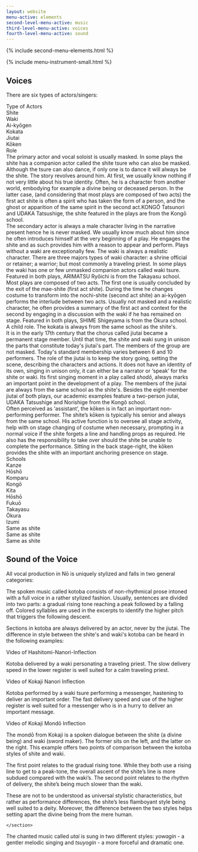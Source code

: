 ```yaml
---
layout: website
menu-active: elements
second-level-menu-active: music
third-level-menu-active: voices
fourth-level-menu-active: sound
---
```


{% include second-menu-elements.html %}

{% include menu-instrument-small.html %}

<main class="page-content">
  <div class="text-container">
    <h2>Voices</h2>
    <p>There are six types of actors/singers:</p>
  </div>

  <div class="introductory-table">
  <div class="introductory-table__element">
    <div class="introductory-table__term">Type of Actors</div>
    <div class="introductory-table__definition">Shite</div>
    <div class="introductory-table__definition">Waki</div>
    <div class="introductory-table__definition">Ai-kyōgen</div>
    <div class="introductory-table__definition">Kokata</div>
    <div class="introductory-table__definition">Jiutai</div>
    <div class="introductory-table__definition">Kōken</div>
  </div>
  <div class="introductory-table__element">
    <div class="introductory-table__term">Role</div>
    <div class="introductory-table__definition">The primary actor and vocal soloist is usually masked. In some plays the shite has a companion actor called the shite tsure who can also be masked. Although the tsure can also dance, if only one is to dance it will always be the shite. The story revolves around him. At first, we usually know nothing if not very little about his true identity. Often, he is a character from another world, embodying for example a divine being or deceased person. In the latter case, (and considering that most plays are composed of two acts) the first act shite is often a spirit who has taken the form of a person, and the ghost or apparition of the same spirit in the second act.KONGŌ Tatsunori and UDAKA Tatsushige, the shite featured in the plays are from the Kongō school.</div>
    <div class="introductory-table__definition">The secondary actor is always a male character living in the narrative present hence he is never masked. We usually know much about him since he often introduces himself at the very beginning of a play. He engages the shite and as such provides him with a reason to appear and perform. Plays without a waki are exceptionally few. The waki is always a realistic character. There are three majors types of waki character: a shrine official or retainer; a warrior; but most commonly a traveling priest. In some plays the waki has one or few unmasked companion actors called waki tsure. Featured in both plays, ARIMATSU Ryôichi is from the Takayasu school.
</div>
    <div class="introductory-table__definition">Most plays are composed of two acts. The first one is usually concluded by the exit of the mae-shite (first act shite). During the time he changes costume to transform into the nochi-shite (second act shite) an ai-kyōgen performs the interlude between two acts. Usually not masked and a realistic character, he often provides a summary of the first act and context for the second by engaging in a discussion with the waki if he has remained on stage. Featured in both plays, SHIME Shigeyama is from the Ōkura school.
</div>
    <div class="introductory-table__definition">A child role. The kokata is always from the same school as the shite's.</div>
    <div class="introductory-table__definition">It is in the early 17th century that the chorus called jiutai became a permanent stage member. Until that time, the shite and waki sung in unison the parts that constitute today's jiutai's part. The members of the group are not masked. Today's standard membership varies between 6 and 10 performers. The role of the jiutai is to keep the story going, setting the scene, describing the characters and actions.  It does not have an identity of its own, singing in unison only, it can either be a narrator or ‘speak’ for the shite or waki. Its first singing moment in a play called <em>shodō</em>, always marks an important point in the development of a play. The members of the jiutai are always from the same school as the shite's. Besides the eight-member jiutai of both plays, our academic examples feature a two-person jiutai, UDAKA Tatsushige and Norishige from the Kongô school.
</div>
    <div class="introductory-table__definition">Often perceived as ‘assistant’, the kōken is in fact an important non-performing performer. The shite’s kōken is typically his senior and always from the same school. His active function is to oversee all stage activity, help with on stage changing of costume when necessary, prompting in a normal voice if the shite forgets a line and handling props as required. He also has the responsibility to take over should the shite be unable to complete the performance. Sitting in the back stage-right, the kōken provides the shite with an important anchoring presence on stage.</div>
  </div>

  <div class="introductory-table__element">
    <div class="introductory-table__term">Schools</div>
    <div class="introductory-table__definition">Kanze<br>Hōshō<br>Komparu<br>Kongō<br>Kita</div>
    <div class="introductory-table__definition">Hōshō<br>Fukuō<br>Takayasu</div>
    <div class="introductory-table__definition">Ōkura<br>Izumi</div>
    <div class="introductory-table__definition">Same as shite</div>
    <div class="introductory-table__definition">Same as shite</div>
    <div class="introductory-table__definition">Same as shite</div>
  </div>
</div>

  <div class="text-container">
    <h2>Sound of the Voice</h2>
    <p>All vocal production in Nō is uniquely stylized and falls in two general categories: </p>
  </div>

  <div id="tabs"></div>
  <section id='spoken' title='Spoken' class='tabbed-narrative'>
    <p>
    The spoken music called kotoba consists of non-rhythmical prose intoned with a full voice in a rather stylized fashion. Usually, sentences are divided into two parts: a gradual rising tone reaching a peak followed by a falling off.  Colored syllables are used in the excerpts to identify the higher pitch that triggers the following descent.
    </p>
    <p>
Sections in kotoba are always delivered by an actor, never by the jiutai. The difference in style between the shite's and waki's kotoba can be heard in the following examples:
    </p>
    <div id="tabs2"></div>
    <section id='Hashitomi-Nanori-Inflection' title='Hashitomi Nanori Inflection' class='tabbed-narrative'>
      <p>
      Video of Hashitomi-Nanori-Inflection
      </p>
      <p>
Kotoba delivered by a waki personating a traveling priest. The slow delivery speed in the lower register is well suited for a calm traveling priest.
      </p>
    </section>
    <section id='Kokaji-Nanori-Inflection' title='Kokaji Nanori Inflection' class='tabbed-narrative'>
      <p>
      Video of Kokaji Nanori Inflection
      </p>
      <p>
      Kotoba performed by a waki tsure performing a messenger, hastening to deliver an important order. The fast delivery speed and use of the higher register is well suited for a messenger who is in a hurry to deliver an important message.
      </p>
    </section>
    <section id='Kokaji-Mondō-Inflection' title='Kokaji Mondō Inflection' class='tabbed-narrative'>
      <p>
    Video of Kokaji Mondō Inflection
      </p>
      <p>
      The mondō from Kokaji is a spoken dialogue between the  shite (a divine being)  and waki (sword maker). The former sits on the left, and the latter on the right. This example offers two points of comparison between the kotoba styles of shite and waki.
      </p>
      <p>
      The first point relates to the gradual rising tone. While they both use a rising line to get to a peak-tone, the overall ascent of the shite’s line is more subdued compared with the waki’s. The second point relates to the rhythm of delivery, the shite’s being much slower than the waki.
      </p>
      <p>
      These are not to be understood as universal stylistic characteristics, but rather as performance differences, the shite’s less flamboyant style being well suited to a deity. Moreover, the difference between the two styles helps setting apart the divine being from the mere human.
      </p>

    </section>
  </section>

  <section id='chanted' title='Chanted' class='tabbed-narrative'>
    <p>
    The chanted music called <em>utai</em> is sung in two different styles: <em>yowagin</em> - a gentler melodic singing and <em>tsuyogin</em> - a more forceful and dramatic one.
    </p>
  </section>

</main>


